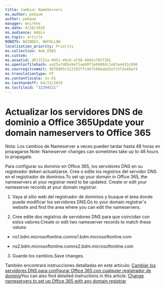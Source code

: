 ```yaml
---
title: Cambiar NameServers
ms.author: pebaum
author: pebaum
manager: mnirkhe
ms.date: 4/20/2018
ms.audience: Admin
ms.topic: article
ROBOTS: NOINDEX, NOFOLLOW
localization_priority: Priority
ms.collection: Adm_O365
ms.custom: ''
ms.assetid: d011531a-0951-49c0-af30-40d2e765f381
ms.openlocfilehash: ea25afd85e9ef1ae89f3a8908dc1e83a4433c890
ms.sourcegitcommit: 9d78905c512192ffc4675468abd2efc5f2e4baf4
ms.translationtype: HT
ms.contentlocale: es-ES
ms.lasthandoff: 04/23/2019
ms.locfileid: "32394521"
---
```

# <a name="update-your-domain-nameservers-to-office-365"></a><span data-ttu-id="f4816-102">Actualizar los servidores DNS de dominio a Office 365</span><span class="sxs-lookup"><span data-stu-id="f4816-102">Update your domain nameservers to Office 365</span></span>

<span data-ttu-id="f4816-103">Nota: Los cambios de Nameserver a veces pueden tardar hasta 48 horas en propagarse.</span><span class="sxs-lookup"><span data-stu-id="f4816-103">Note: Nameserver changes can sometimes take up to 48 hours to propagate.</span></span>
  
<span data-ttu-id="f4816-p101">Para configurar su dominio en Office 365, los servidores DNS en su registrador deben actualizarse. Cree o edite los registros del servidor DNS en el registrador de dominios.</span><span class="sxs-lookup"><span data-stu-id="f4816-p101">To set up your domain in Office 365, the nameservers at your registrar need to be updated. Create or edit your nameserver records at your domain registrar.</span></span>
  
1. <span data-ttu-id="f4816-106">Vaya al sitio web del registrador de dominios y busque el área donde puede modificar los servidores DNS.</span><span class="sxs-lookup"><span data-stu-id="f4816-106">Go to your domain registrar's website and find the area where you can edit the nameservers.</span></span>
    
2. <span data-ttu-id="f4816-107">Cree edite dos registros de servidores DNS para que coincidan con estos valores:</span><span class="sxs-lookup"><span data-stu-id="f4816-107">Create or edit two nameserver records to match these values:</span></span>
    
  - <span data-ttu-id="f4816-108">ns1.bdm.microsoftonline.com</span><span class="sxs-lookup"><span data-stu-id="f4816-108">ns1.bdm.microsoftonline.com</span></span>
    
  - <span data-ttu-id="f4816-109">ns2.bdm.microsoftonline.com</span><span class="sxs-lookup"><span data-stu-id="f4816-109">ns2.bdm.microsoftonline.com</span></span>
    
3. <span data-ttu-id="f4816-110">Guarde los cambios.</span><span class="sxs-lookup"><span data-stu-id="f4816-110">Save changes.</span></span>
    
<span data-ttu-id="f4816-111">También encontrará instrucciones detalladas en este artículo: [Cambiar los servidores DNS para configurar Office 365 con cualquier registrador de dominio](https://support.office.com/article/Change-nameservers-at-any-domain-registrar-to-set-up-Office-365-a8b487a9-2a45-4581-9dc4-5d28a47010a2.aspx)</span><span class="sxs-lookup"><span data-stu-id="f4816-111">You can also find detailed instructions in this article: [Change nameservers to set up Office 365 with any domain registrar](https://support.office.com/article/Change-nameservers-at-any-domain-registrar-to-set-up-Office-365-a8b487a9-2a45-4581-9dc4-5d28a47010a2.aspx)</span></span>
  

